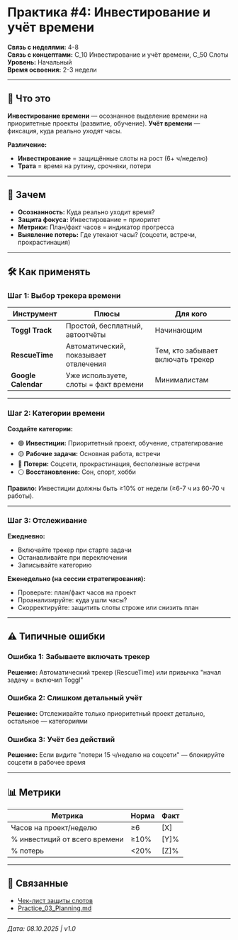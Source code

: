 # Практика #4: Инвестирование и учёт времени

**Связь с неделями:** 4-8  
**Связь с концептами:** C_10 Инвестирование и учёт времени, C_50 Слоты  
**Уровень:** Начальный  
**Время освоения:** 2-3 недели

---

## 📝 Что это

**Инвестирование времени** — осознанное выделение времени на приоритетные проекты (развитие, обучение). **Учёт времени** — фиксация, куда реально уходят часы.

**Различение:**
- **Инвестирование** = защищённые слоты на рост (6+ ч/неделю)
- **Трата** = время на рутину, срочняки, потери

---

## 🎯 Зачем

- **Осознанность:** Куда реально уходит время?
- **Защита фокуса:** Инвестирование = приоритет
- **Метрики:** План/факт часов = индикатор прогресса
- **Выявление потерь:** Где утекают часы? (соцсети, встречи, прокрастинация)

---

## 🛠️ Как применять

### Шаг 1: Выбор трекера времени

| Инструмент | Плюсы | Для кого |
|------------|-------|----------|
| **Toggl Track** | Простой, бесплатный, автоотчёты | Начинающим |
| **RescueTime** | Автоматический, показывает отвлечения | Тем, кто забывает включать трекер |
| **Google Calendar** | Уже используете, слоты = факт времени | Минималистам |

---

### Шаг 2: Категории времени

**Создайте категории:**
- 🟢 **Инвестиции:** Приоритетный проект, обучение, стратегирование
- 🟡 **Рабочие задачи:** Основная работа, встречи
- 🔴 **Потери:** Соцсети, прокрастинация, бесполезные встречи
- ⚪ **Восстановление:** Сон, спорт, хобби

**Правило:** Инвестиции должны быть ≥10% от недели (≥6-7 ч из 60-70 ч работы).

---

### Шаг 3: Отслеживание

**Ежедневно:**
- Включайте трекер при старте задачи
- Останавливайте при переключении
- Записывайте категорию

**Еженедельно (на сессии стратегирования):**
- Проверьте: план/факт часов на проект
- Проанализируйте: куда ушли часы?
- Скорректируйте: защитить слоты строже или снизить план

---

## ⚠️ Типичные ошибки

### Ошибка 1: Забываете включать трекер

**Решение:** Автоматический трекер (RescueTime) или привычка "начал задачу = включил Toggl"

### Ошибка 2: Слишком детальный учёт

**Решение:** Отслеживайте только приоритетный проект детально, остальное — категориями

### Ошибка 3: Учёт без действий

**Решение:** Если видите "потери 15 ч/неделю на соцсети" — блокируйте соцсети в рабочее время

---

## 📊 Метрики

| Метрика | Норма | Факт |
|---------|-------|------|
| Часов на проект/неделю | ≥6 | [X] |
| % инвестиций от всего времени | ≥10% | [Y]% |
| % потерь | <20% | [Z]% |

---

## 🔗 Связанные

- [Чек-лист защиты слотов](../checklists/Checklist_Calendar_Slots.md)
- [Practice_03_Planning.md](Practice_03_Planning.md)

---

*Дата: 08.10.2025 | v1.0*

